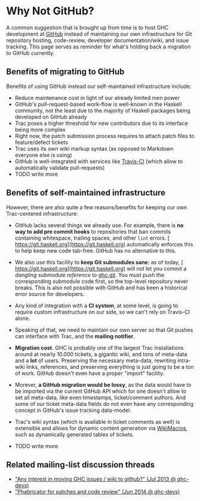 # Why Not GitHub?


A common suggestion that is brought up from time is to host GHC development at [ GitHub](https://github.com/) instead of maintaining our own infrastructure for Git repository hosting, code-review, developer documentation/wiki, and issue tracking. This page serves as reminder for what's holding back a migration to GitHub currently.

## Benefits of migrating to GitHub


Benefits of using GitHub instead our self-maintained infrastructure include:

- Reduce maintenance cost in light of our already limited men power
- GitHub's pull-request-based work-flow is well-known in the Haskell community, not the least due to the majority of Haskell packages being developed on GitHub already
- Trac poses a higher threshold for new contributors due to its interface being more complex
- Right now, the patch submission process requires to attach patch files to feature/defect tickets
- Trac uses its own wiki markup syntax (as opposed to Markdown everyone else is using)
- GitHub is well-integrated with services like [ Travis-CI](https://travis-ci.org) (which allow to automatically validate pull-requests)
- TODO write more

## Benefits of self-maintained infrastructure


However, there are also quite a few reasons/benefits for keeping our own Trac-centered infrastructure:

- GitHub lacks several things we already use. For example, there is **no way to add pre commit hooks** to repositories that ban commits containing whitespace, trailing spaces, and other `lint` errors. [ https://git.haskell.org](https://git.haskell.org) automatically enforces this to help keep new code tab-free. GitHub has no alternative to this.

- We also use this facility to **keep Git submodules sane**: as of today, [ https://git.haskell.org](https://git.haskell.org) will not let you commit a *dangling submodule reference* to [ ghc.git](https://git.haskell.org/ghc.git). You must push the corresponding submodule code first, so the top-level repository never breaks. This is also not possible with GitHub and has been a historical error source for developers.

- Any kind of integration with a **CI system**, at some level, is going to require custom infrastructure on our side, so we can't rely on Travis-CI alone.

- Speaking of that, we need to maintain our own server so that Git pushes can interface with Trac, and the **mailing notifier**.

- **Migration cost.** GHC is probably one of the largest Trac installations around at nearly 10.000 tickets, a gigantic wiki, and tons of meta-data and a **lot** of users. Preserving the necessary meta-data, rewriting intra-wiki links, references, and preserving everything is just going to be a ton of work. GitHub doesn't even have a proper "import" facility.

- Morever, **a GitHub migration would be lossy**, as the data would have to be imported via the current GitHub API which for one doesn't allow to set all meta-data, like even timestamps, ticket/comment authors. And some of our ticket meta-data fields do not even have any corresponding concept in GitHub's issue tracking data-model.

- Trac's wiki syntax (which is available in ticket comments as well) is extensible and allows for dynamic content generation via [WikiMacros](wiki-macros), such as dynamically generated tables of tickets.

- TODO write more

## Related mailing-list discussion threads

- [ "Any interest in moving GHC issues / wiki to github?" (Jul 2013 @ ghc-devs)](http://thread.gmane.org/gmane.comp.lang.haskell.ghc.devel/1444)
- [ "Phabricator for patches and code review" (Jun 2014 @ ghc-devs)](http://thread.gmane.org/gmane.comp.lang.haskell.ghc.devel/4829/focus=4861)